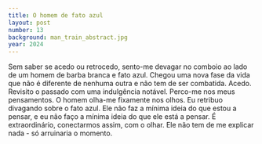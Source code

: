 ```yaml
---
title: O homem de fato azul
layout: post
number: 13
background: man_train_abstract.jpg
year: 2024
---
```


Sem saber se acedo ou retrocedo, sento-me devagar no comboio ao lado de um homem de barba branca e fato azul. Chegou uma nova fase da vida que não é diferente de nenhuma outra e não tem de ser combatida. Acedo. Revisito o passado com uma indulgência notável. Perco-me nos meus pensamentos. O homem olha-me fixamente nos olhos. Eu retribuo divagando sobre o fato azul. Ele não faz a mínima ideia do que estou a pensar, e eu não faço a mínima ideia do que ele está a pensar. É extraordinário, conectarmos assim, com o olhar. Ele não tem de me explicar nada - só arruinaria o momento.